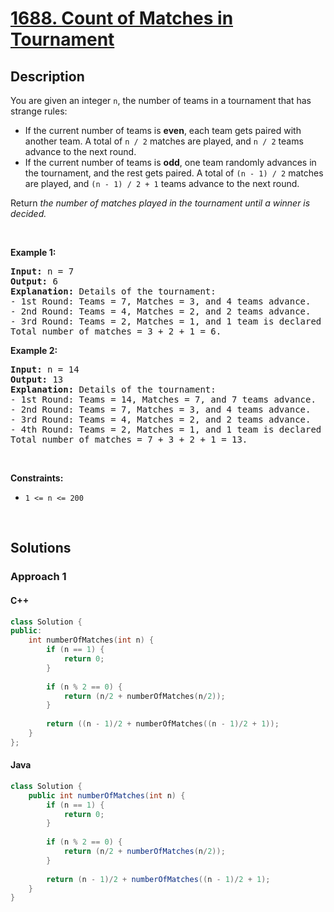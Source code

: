 # [1688. Count of Matches in Tournament](https://leetcode.com/problems/count-of-matches-in-tournament)

## Description

<p>You are given an integer <code>n</code>, the number of teams in a tournament that has strange rules:</p>

<ul>
    <li>If the current number of teams is <strong>even</strong>, each team gets paired with another team. A total of <code>n / 2</code> matches are played, and <code>n / 2</code> teams advance to the next round.</li>
    <li>If the current number of teams is <strong>odd</strong>, one team randomly advances in the tournament, and the rest gets paired. A total of <code>(n - 1) / 2</code> matches are played, and <code>(n - 1) / 2 + 1</code> teams advance to the next round.</li>
</ul>

<p>Return <em>the number of matches played in the tournament until a winner is decided.</em></p>
<p>&nbsp;</p>

<p><strong class="example">Example 1:</strong></p>
<pre>
<strong>Input:</strong> n = 7
<strong>Output:</strong> 6
<strong>Explanation:</strong> Details of the tournament: 
- 1st Round: Teams = 7, Matches = 3, and 4 teams advance.
- 2nd Round: Teams = 4, Matches = 2, and 2 teams advance.
- 3rd Round: Teams = 2, Matches = 1, and 1 team is declared the winner.
Total number of matches = 3 + 2 + 1 = 6.
</pre>

<p><strong class="example">Example 2:</strong></p>
<pre>
<strong>Input:</strong> n = 14
<strong>Output:</strong> 13
<strong>Explanation:</strong> Details of the tournament:
- 1st Round: Teams = 14, Matches = 7, and 7 teams advance.
- 2nd Round: Teams = 7, Matches = 3, and 4 teams advance.
- 3rd Round: Teams = 4, Matches = 2, and 2 teams advance.
- 4th Round: Teams = 2, Matches = 1, and 1 team is declared the winner.
Total number of matches = 7 + 3 + 2 + 1 = 13.
</pre>
<p>&nbsp;</p>

<p><strong>Constraints:</strong></p>
<ul>
    <li><code>1 &lt;= n &lt;= 200</code></li>
</ul>
<p>&nbsp;</p>

## Solutions

### **Approach 1**

<!-- tabs:start -->

#### C++

```cpp
class Solution {
public:
    int numberOfMatches(int n) {
        if (n == 1) {
            return 0;
        }
        
        if (n % 2 == 0) {
            return (n/2 + numberOfMatches(n/2));
        }
        
        return ((n - 1)/2 + numberOfMatches((n - 1)/2 + 1));
    }
};
```

#### Java

```java
class Solution {
    public int numberOfMatches(int n) {
        if (n == 1) {
            return 0;
        }
        
        if (n % 2 == 0) {
            return (n/2 + numberOfMatches(n/2));
        }
        
        return (n - 1)/2 + numberOfMatches((n - 1)/2 + 1);
    }
}
```

<!-- tabs:end -->